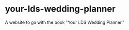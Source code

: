 your-lds-wedding-planner
========================

A website to go with the book "Your LDS Wedding Planner."
